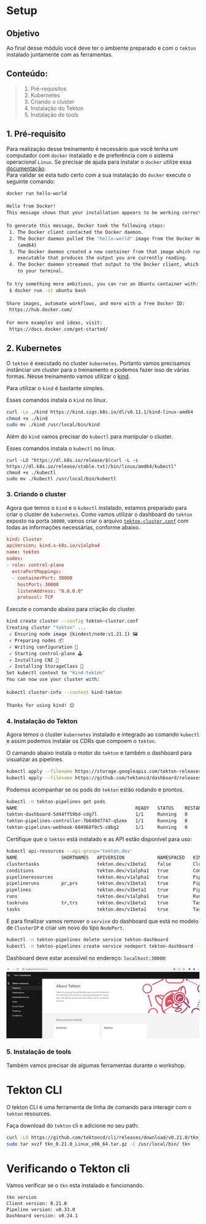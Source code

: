 # Setup 

## Objetivo
Ao final desse módulo você deve ter o ambiente preparado e com o `tekton` instalado juntamente com as ferramentas.

## Conteúdo:
> 1. Pré-requisitos
> 2. Kubernetes
> 3. Criando o cluster
> 4. Instalação do Tekton
> 5. Instalação de tools

## 1. Pré-requisito

Para realização desse treinamento é necessário que você tenha um computador com `docker` instalado e de preferência com o sistema operacional `Linux`. Se precisar de ajuda para instalar o `docker` utilize essa [documentação](https://docs.docker.com/desktop/).  
Para validar se esta tudo certo com a sua instalação do `docker` execute o seguinte comando:

```bash
docker run hello-world

Hello from Docker!
This message shows that your installation appears to be working correctly.

To generate this message, Docker took the following steps:
 1. The Docker client contacted the Docker daemon.
 2. The Docker daemon pulled the "hello-world" image from the Docker Hub.
    (amd64)
 3. The Docker daemon created a new container from that image which runs the
    executable that produces the output you are currently reading.
 4. The Docker daemon streamed that output to the Docker client, which sent it
    to your terminal.

To try something more ambitious, you can run an Ubuntu container with:
 $ docker run -it ubuntu bash

Share images, automate workflows, and more with a free Docker ID:
 https://hub.docker.com/

For more examples and ideas, visit:
 https://docs.docker.com/get-started/
```
## 2. Kubernetes

O `tekton` é executado no cluster `kubernetes`. Portanto vamos precisamos instânciar um cluster para o treinamento e podemos fazer isso de várias formas. Nesse treinamento vamos utilizar o [kind](https://kind.sigs.k8s.io/).  

Para utilizar o `kind` é bastante simples. 

Esses comandos instala o `kind` no linux.

```bash
curl -Lo ./kind https://kind.sigs.k8s.io/dl/v0.11.1/kind-linux-amd64
chmod +x ./kind
sudo mv ./kind /usr/local/bin/kind
```

Além do `kind` vamos precisar do `kubectl` para manipular o cluster.

Esses comandos instala o `kubectl` no linux.

```linux
curl -LO "https://dl.k8s.io/release/$(curl -L -s https://dl.k8s.io/release/stable.txt)/bin/linux/amd64/kubectl"
chmod +x ./kubectl
sudo mv ./kubectl /usr/local/bin/kubectl
```

### 3. Criando o cluster

Agora que temos o `kind` e o `kubectl` instalado, estamos preparado para criar o cluster de `kubernetes`. Como vamos utilizar o dashboard do `tekton` exposto na porta `30000`, vamos criar o arquivo [`tekton-cluster.conf`](create_server_k8s/tekton-cluster.conf) com todas as informações necessárias, conforme abaixo.



```yaml:exemplos/tekton-cluster.conf
kind: Cluster
apiVersion: kind.x-k8s.io/v1alpha4
name: tekton
nodes:
- role: control-plane
  extraPortMappings:
  - containerPort: 30000
    hostPort: 30000
    listenAddress: "0.0.0.0"
    protocol: TCP
```
Execute o comando abaixo para criação do cluster.

```bash
kind create cluster --config tekton-cluster.conf
Creating cluster "tekton" ...
 ✓ Ensuring node image (kindest/node:v1.21.1) 🖼
 ✓ Preparing nodes 📦
 ✓ Writing configuration 📜
 ✓ Starting control-plane 🕹️
 ✓ Installing CNI 🔌
 ✓ Installing StorageClass 💾
Set kubectl context to "kind-tekton"
You can now use your cluster with:

kubectl cluster-info --context kind-tekton

Thanks for using kind! 😊
```

### 4. Instalação do Tekton

Agora temos o cluster `kubernetes` instalado e integrado ao comando `kubectl` e assim podemos instalar os CDRs que compoem o `tekton`.

O camando abaixo instala o motor do `tekton` e também o dashboard para visualizar as pipelines.

```bash
kubectl apply --filename https://storage.googleapis.com/tekton-releases/pipeline/latest/release.yaml
kubectl apply --filename https://github.com/tektoncd/dashboard/releases/latest/download/tekton-dashboard-release.yaml
```
Podemos acompanhar se os pods do `tekton` estão rodando e prontos.

```bash
kubectl -n tekton-pipelines get pods
NAME                                           READY   STATUS    RESTARTS   AGE
tekton-dashboard-5d44ff59bd-cdg7l              1/1     Running   0          34s
tekton-pipelines-controller-7b649d7747-q5zmx   1/1     Running   0          50s
tekton-pipelines-webhook-684968f9c5-s8bg2      1/1     Running   0          50s
```

Certifique que o `tekton` está instalado e as API estão disponível para uso:

```bash
kubectl api-resources --api-group='tekton.dev'
NAME                SHORTNAMES   APIVERSION            NAMESPACED   KIND
clustertasks                     tekton.dev/v1beta1    false        ClusterTask
conditions                       tekton.dev/v1alpha1   true         Condition
pipelineresources                tekton.dev/v1alpha1   true         PipelineResource
pipelineruns        pr,prs       tekton.dev/v1beta1    true         PipelineRun
pipelines                        tekton.dev/v1beta1    true         Pipeline
runs                             tekton.dev/v1alpha1   true         Run
taskruns            tr,trs       tekton.dev/v1beta1    true         TaskRun
tasks                            tekton.dev/v1beta1    true         Task
```

E para finalizar vamos remover o `service` do dashboard que está no modelo de `ClusterIP` e criar um novo do tipo `NodePort`.

```bash
kubectl -n tekton-pipelines delete service tekton-dashboard
kubectl -n tekton-pipelines create service nodeport tekton-dashboard --tcp=9097:9097 --node-port=30000
```

Dashboard deve estar acessível no endereço: `localhost:30000`:

![dashboard](img/image1.png)

### 5. Instalação de tools
Também vamos precisar de algumas ferramentas durante o workshop.

# Tekton CLI
O tekton CLI é uma ferramenta de linha de comando para interagir com o `tekton` resources.

Faça download do `tekton` cli e adicione no seu path:

```bash
curl -LO https://github.com/tektoncd/cli/releases/download/v0.21.0/tkn_0.21.0_Linux_x86_64.tar.gz
sudo tar xvzf tkn_0.21.0_Linux_x86_64.tar.gz -C /usr/local/bin/ tkn
```

# Verificando o Tekton cli

Vamos verificar se o `tkn` esta instalado e funcionando.

```
tkn version
Client version: 0.21.0
Pipeline version: v0.33.0
Dashboard version: v0.24.1
```